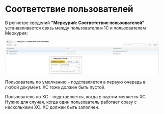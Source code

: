 # Соответствие пользователей

В регистре сведений **"Меркурий: Соответствие пользователей"** устанавливается связь между пользователем 1С и пользователем Меркурия:

[![1][1]][1]

Пользователь по умолчанию - подставляется в первую очередь в любой документ. ХС тоже должен быть пустой.

Пользователь по ХС - подставляется, когда в партии меняется ХС. Нужно для случая, когда один пользователь работает сразу с несколькими ХС. ХС должен быть заполнен.

[1]: UsersCorrespondences.assets/1.png
